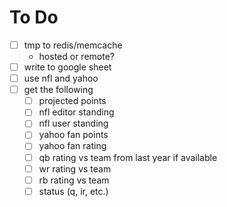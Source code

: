 # To Do
- [ ] tmp to redis/memcache
	- hosted or remote?
- [ ] write to google sheet
- [ ] use nfl and yahoo
- [ ] get the following
    - [ ] projected points
	- [ ] nfl editor standing
	- [ ] nfl user standing
	- [ ] yahoo fan points
	- [ ] yahoo fan rating
	- [ ] qb rating vs team from last year if available
	- [ ] wr rating vs team
	- [ ] rb rating vs team
	- [ ] status (q, ir, etc.)
